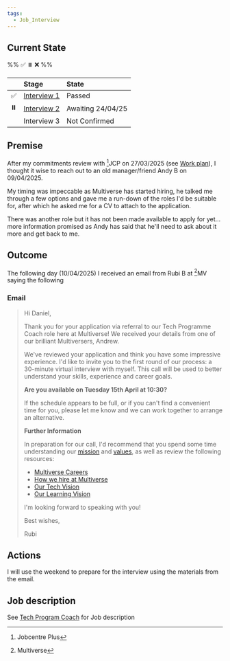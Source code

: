 ```yaml
---
tags:
  - Job_Interview
---
```

## Current State

%% ✅ ⏸️ ❌ %%

|     | Stage                                      | State             |
| :-: | :----------------------------------------- | :---------------- |
|  ✅  | [Interview 1](Interviews/Interview%201.md) | Passed            |
| ⏸️  | [Interview 2](Interviews/Interview%202.md) | Awaiting 24/04/25 |
|     | Interview 3                                | Not Confirmed     |

## Premise
After my commitments review with [^1]JCP on 27/03/2025 (see [Work plan](../../../../Commitments/Work%20plan.md)), I thought it wise to reach out to an old manager/friend Andy B on 09/04/2025. 

My timing was impeccable as Multiverse has started hiring, he talked me through a few options and gave me a run-down of the roles I'd be suitable for, after which he asked me for a CV to attach to the application. 

There was another role but it has not been made available to apply for yet... more information promised as Andy has said that he'll need to ask about it more and get back to me.
## Outcome
The following day (10/04/2025) I received an email from Rubi B at [^2]MV saying the following
### Email

> 
> Hi Daniel,
> 
> Thank you for your application via referral to our Tech Programme Coach role here at Multiverse! We received your details from one of our brilliant Multiversers, Andrew.
> 
> We've reviewed your application and think you have some impressive experience. I'd like to invite you to the first round of our process: a 30-minute virtual interview with myself. This call will be used to better understand your skills, experience and career goals.
> 
> **Are you available on Tuesday 15th April at 10:30?**
> 
> If the schedule appears to be full, or if you can't find a convenient time for you, please let me know and we can work together to arrange an alternative.
> 
> **Further Information**
> 
> In preparation for our call, I'd recommend that you spend some time understanding our [mission](https://www.multiverse.io/en-GB/about) and [values](https://www.multiverse.io/en-GB/blog/our-multiverse-values), as well as review the following resources:
> 
> - [Multiverse Careers](https://www.multiverse.io/en-GB/careers)
> - [How we hire at Multiverse](https://youtu.be/M5GlmYY-S8U?si=zP1dtOojGUZN65kn)
> - [Our Tech Vision](https://www.youtube.com/watch?v=80tsGkqmfbE)
> - [Our Learning Vision](https://www.youtube.com/watch?v=-vfVSpO3GQI)
> 
> I'm looking forward to speaking with you!
> 
> Best wishes,
> 
> Rubi
> 


## Actions
I will use the weekend to prepare for the interview using the materials from the email.

## Job description
See [Tech Program Coach](index.md) for Job description 

[^1]: Jobcentre Plus

[^2]: Multiverse